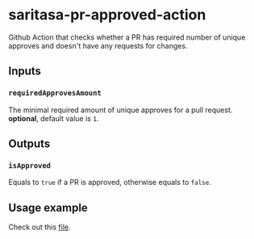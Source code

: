 # saritasa-pr-approved-action

Github Action that checks whether a PR has required number of unique approves and doesn't have any requests for changes.

## Inputs

### `requiredApprovesAmount`

The minimal required amount of unique approves for a pull request.
**optional**, default value is `1`.

## Outputs

### `isApproved`

Equals to `true` if a PR is approved, otherwise equals to `false`.

## Usage example

Check out this [file](.github/workflows/test.yml).
